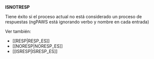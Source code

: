**ISNOTRESP**

Tiene éxito si el proceso actual no está considerado un proceso de respuestas (ngPAWS está ignorando verbo y nombre en cada entrada)

Ver también:

* [[RESP|RESP_ES]]
* [[NORESP|NORESP_ES]]
* [[ISRESP|ISRESP_ES]]